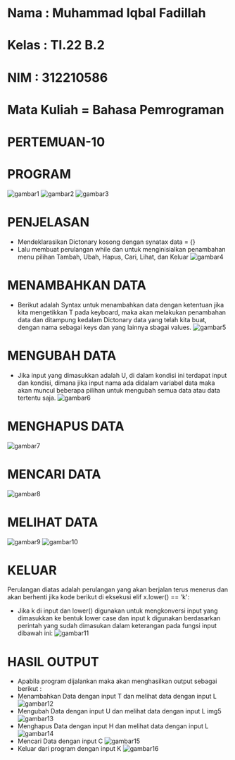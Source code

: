 # Nama : Muhammad Iqbal Fadillah

# Kelas : TI.22 B.2

# NIM : 312210586

# Mata Kuliah = Bahasa Pemrograman

# PERTEMUAN-10

# PROGRAM
![gambar1](1.png)
![gambar2](2.png)
![gambar3](3.png)

# PENJELASAN 
* Mendeklarasikan Dictonary kosong dengan synatax data = {}
* Lalu membuat perulangan while dan untuk menginisialkan penambahan menu pilihan Tambah, Ubah, Hapus, Cari, Lihat, dan Keluar 
![gambar4](4.png)

# MENAMBAHKAN DATA
* Berikut adalah Syntax untuk menambahkan data dengan ketentuan jika kita mengetikkan T pada keyboard, maka akan melakukan penambahan data dan ditampung kedalam Dictonary data yang telah kita buat, dengan nama sebagai keys dan yang lainnya sbagai values.
![gambar5](5.png)

# MENGUBAH DATA 
* Jika input yang dimasukkan adalah U, di dalam kondisi ini terdapat input dan kondisi, dimana jika input nama ada didalam variabel data maka akan muncul beberapa pilihan untuk mengubah semua data atau data tertentu saja.
![gambar6](6.png)

# MENGHAPUS DATA
![gambar7](7.png)

# MENCARI DATA
![gambar8](8.png)

# MELIHAT DATA 
![gambar9](9.png)
![gambar10](10.png)

# KELUAR
Perulangan diatas adalah perulangan yang akan berjalan terus menerus dan akan berhenti jika kode berikut di eksekusi elif x.lower() == 'k':
* Jika k di input dan lower() digunakan untuk mengkonversi input yang dimasukkan ke bentuk lower case dan input k digunakan berdasarkan perintah yang sudah dimasukan dalam keterangan pada fungsi input dibawah ini:
![gambar11](11.png)

# HASIL OUTPUT
* Apabila program dijalankan maka akan menghasilkan output sebagai berikut :
* Menambahkan Data dengan input T dan melihat data dengan input L
![gambar12](12.png)
* Mengubah Data dengan input U dan melihat data dengan input L img5
![gambar13](13.png)
* Menghapus Data dengan input H dan melihat data dengan input L
![gambar14](14.png)
* Mencari Data dengan input C
![gambar15](15.png)
* Keluar dari program dengan input K
![gambar16](16.png)
